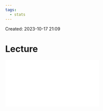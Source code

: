 ```yaml
---
tags:
  - stats
---
```

Created: 2023-10-17 21:09
# Lecture

![](/img/customer-analytics/PLS-SEM_IIIb-Evaluation-of-structural-models.pdf)